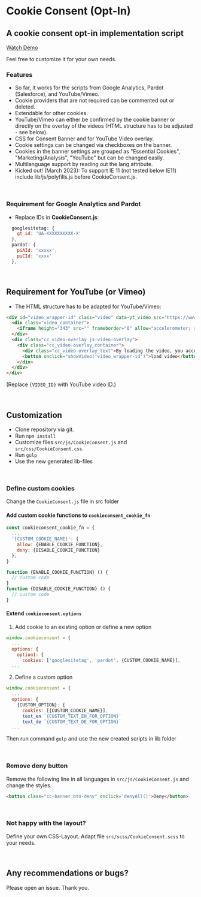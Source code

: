 # Cookie Consent (Opt-In)

## A cookie consent opt-in implementation script

[Watch Demo](https://onza.github.io/CookieConsent)

Feel free to customize it for your own needs.

### Features

* So far, it works for the scripts from Google Analytics, Pardot (Salesforce), and YouTube/Vimeo.
* Cookie providers that are not required can be commented out or deleted.
* Extendable for other cookies.
* YouTube/Vimeo can either be confirmed by the cookie banner or directly on the overlay of the videos (HTML structure has to be adjusted - see below).
* CSS for Consent Banner and for YouTube Video overlay.
* Cookie settings can be changed via checkboxes on the banner.
* Cookies in the banner settings are grouped as "Essential Cookies", "Marketing/Analysis", "YouTube" but can be changed easily.
* Multilanguage support by reading out the lang attribute.
* Kicked out! (March 2023): To support IE 11 (not tested below IE11) include lib/js/polyfills.js before CookieConsent.js.

<br>

### Requirement for Google Analytics and Pardot

* Replace IDs in **CookieConsent.js**:

```js
  googlesitetag: {
    gt_id: 'UA-XXXXXXXXXX-X'
  },
  pardot: {
    piAId: 'xxxxx',
    piCId: 'xxxx'
  },
```

 <br>

## Requirement for YouTube (or Vimeo)

* The HTML structure has to be adapted for YouTube/Vimeo:

```html
<div id="video_wrapper-id" class="video" data-yt_video_src="https://www.youtube-nocookie.com/embed/{VIDEO_ID}?controls=0">
  <div class="video_container">
    <iframe height="343" src="" frameborder="0" allow="accelerometer; autoplay; encrypted-media; gyroscope; picture-in-picture" allowfullscreen></iframe>
  </div>
  <div class="cc_video-overlay js-video-overlay">
    <div class="cc_video-overlay_container">
      <div class="cc_video-overlay_text">By loading the video, you accept YouTube's privacy policy.</div>
      <button onclick="showVideo('video_wrapper-id')">load video</button>
    </div>
  </div>
</div>
```

(Replace `{VIDEO_ID}` with YouTube video ID.)

<br>

## Customization

* Clone repository via git.
* Run `npm install`
* Customize files `src/js/CookieConsent.js` and `src/css/CookieConsent.css`.
* Run `gulp`
* Use the new generated lib-files

<br>

### Define custom cookies

Change the `CookieConsent.js` file in src folder

#### Add custom cookie functions to `cookieconsent_cookie_fn`

```js
const cookieconsent_cookie_fn = {
  ...
  '{CUSTOM_COOKIE_NAME}': {
    allow: {ENABLE_COOKIE_FUNCTION},
    deny: {DISABLE_COOKIE_FUNCTION}
  },
} 

function {ENABLE_COOKIE_FUNCTION} () {
  // custom code
}
function {DISABLE_COOKIE_FUNCTION} () {
  // custom code
}
```

#### Extend `cookieconsent.options`

1) Add cookie to an existing option or define a new option

```js
window.cookieconsent = {
  ...
  options: {
    option1: {
      cookies: ['googlesitetag', 'pardot', {CUSTOM_COOKIE_NAME}],
  ...
```

2) Define a custom option

```js
window.cookieconsent = {
  ...
  options: {
    {CUSTOM_OPTION}: {
      cookies: [{CUSTOM_COOKIE_NAME}],
      text_en `{CUSTOM_TEXT_EN_FOR_OPTION}`
      text_de `{CUSTOM_TEXT_DE_FOR_OPTION}`
  ...
```

Then run command `gulp` and use the new created scripts in lib folder 

<br>

### Remove deny button

Remove the following line in all languages in `src/js/CookieConsent.js` and change the styles.

```html
<button class="cc-banner_btn-deny" onclick='denyAll()'>Deny</button>
```

<br>

### Not happy with the layout?

Define your own CSS-Layout. Adapt file `src/scss/CookieConsent.scss` to your needs.

<br>

## Any recommendations or bugs?

Please open an issue. Thank you.
